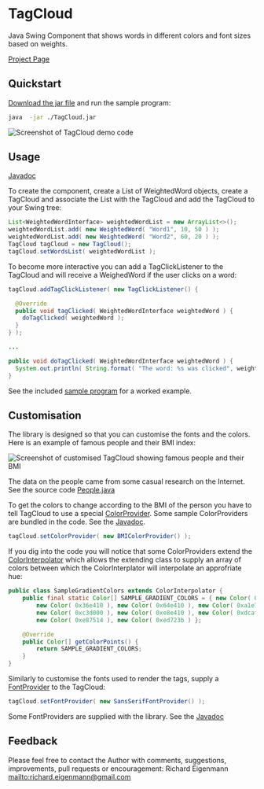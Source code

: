 TagCloud
========

Java Swing Component that shows words in different colors and font sizes based on weights.

[Project Page](http://richardeigenmann.github.io/TagCloud)

Quickstart
----------

[Download the jar file](http://richardeigenmann.github.io/TagCloud/TagCloud.jar) and run the sample program:

```Bash
java  -jar ./TagCloud.jar
```

![Screenshot of TagCloud demo code](http://richardeigenmann.github.io/TagCloud/images/Screenshot1.png)


Usage
-----

[Javadoc](http://richardeigenmann.github.io/TagCloud/javadoc)

To create the component, create a List of WeightedWord objects, create a TagCloud and associate the List<WeighetdWord> with the TagCloud and add the TagCloud to your Swing tree:

```Java
List<WeightedWordInterface> weightedWordList = new ArrayList<>();
weightedWordList.add( new WeightedWord( "Word1", 10, 50 ) );
weightedWordList.add( new WeightedWord( "Word2", 60, 20 ) );
TagCloud tagCloud = new TagCloud();
tagCloud.setWordsList( weightedWordList );
```

To become more interactive you can add a TagClickListener to the TagCloud and will receive a WeighedWord if the user clicks on a word:

```Java
tagCloud.addTagClickListener( new TagClickListener() {

  @Override
  public void tagClicked( WeightedWordInterface weightedWord ) {
    doTagClicked( weightedWord );
  }
} );

...

public void doTagClicked( WeightedWordInterface weightedWord ) {
  System.out.println( String.format( "The word: %s was clicked", weightedWord.getWord() ) );
}
```


See the included [sample program](https://github.com/richardeigenmann/TagCloud/blob/master/src/main/java/org/TagCloud/Sample/SampleTagCloud.java) for a worked example.


Customisation
-------------

The library is designed so that you can customise the fonts and the colors. Here is an example of famous people and their BMI index:

![Screenshot of customised TagCloud showing famous people and their BMI](http://richardeigenmann.github.io/TagCloud/images/Screenshot1.png)

The data on the people came from some casual research on the Internet. See the source code [People.java](https://github.com/richardeigenmann/TagCloud/blob/master/src/main/java/org/TagCloud/Sample/People.java)

To get the colors to change according to the BMI of the person you have to tell TagCloud to use a special [ColorProvider](http://richardeigenmann.github.io/TagCloud/javadoc/org/TagCloud/ColorProvider.html). Some sample ColorProviders are bundled in the code. See the [Javadoc](http://richardeigenmann.github.io/TagCloud/javadoc/org/TagCloud/ColorProviders/package-summary.html).

```Java
tagCloud.setColorProvider( new BMIColorProvider() );
```
If you dig into the code you will notice that some ColorProviders extend the [ColorInterpolator](http://richardeigenmann.github.io/TagCloud/javadoc/org/TagCloud/ColorInterpolator.html) which allows the extending class to supply an array of colors between which the ColorInterplator will interpolate an approfriate hue:

```Java
public class SampleGradientColors extends ColorInterpolator {
    public final static Color[] SAMPLE_GRADIENT_COLORS = { new Color( 0x099716 ), new Color( 0x18c928 ),
        new Color( 0x36e410 ), new Color( 0x64e410 ), new Color( 0xa1e70c ),
        new Color( 0xc3d000 ), new Color( 0xe8e410 ), new Color( 0xdcaf1e ),
        new Color( 0xe87514 ), new Color( 0xed723b ) };

    @Override
    public Color[] getColorPoints() {
        return SAMPLE_GRADIENT_COLORS;
    }
}
```

Similarly to customise the fonts used to render the tags, supply a [FontProvider](http://richardeigenmann.github.io/TagCloud/javadoc/org/TagCloud/FontProvider.html) to the TagCloud:

```Java
tagCloud.setFontProvider( new SansSerifFontProvider() );
```

Some FontProviders are supplied with the library. See the [Javadoc](http://richardeigenmann.github.io/TagCloud/javadoc/org/TagCloud/FontProviders/package-summary.html)


Feedback
--------

Please feel free to contact the Author with comments, suggestions, improvements, pull requests or encouragement:
Richard Eigenmann
<mailto:richard.eigenmann@gmail.com>


<script>
  (function(i,s,o,g,r,a,m){i['GoogleAnalyticsObject']=r;i[r]=i[r]||function(){
  (i[r].q=i[r].q||[]).push(arguments)},i[r].l=1*new Date();a=s.createElement(o),
  m=s.getElementsByTagName(o)[0];a.async=1;a.src=g;m.parentNode.insertBefore(a,m)
  })(window,document,'script','//www.google-analytics.com/analytics.js','ga');

  ga('create', 'UA-47341387-2', 'richardeigenmann.github.io');
  ga('send', 'pageview');

</script>

